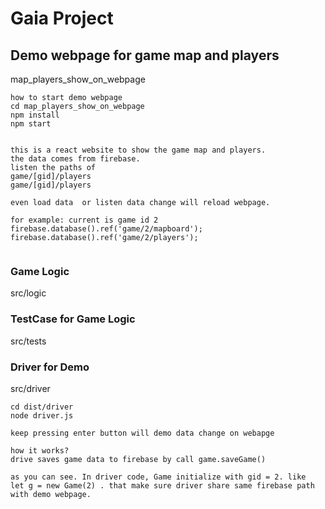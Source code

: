 # Gaia Project



## Demo webpage for game map and players

map_players_show_on_webpage

```
how to start demo webpage
cd map_players_show_on_webpage
npm install
npm start


```

```
this is a react website to show the game map and players.
the data comes from firebase.
listen the paths of
game/[gid]/players
game/[gid]/players

even load data  or listen data change will reload webpage.

for example: current is game id 2
firebase.database().ref('game/2/mapboard');
firebase.database().ref('game/2/players');


```




### Game Logic

src/logic


### TestCase for Game Logic

src/tests

### Driver for Demo

src/driver

```
cd dist/driver
node driver.js

keep pressing enter button will demo data change on webapge

how it works?
drive saves game data to firebase by call game.saveGame()

as you can see. In driver code, Game initialize with gid = 2. like  let g = new Game(2) . that make sure driver share same firebase path with demo webpage.


```
